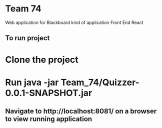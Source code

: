 # Team 74
Web application for Blackboard kind of application
Front End React

## To run project
# Clone the project
# Run java -jar Team_74/Quizzer-0.0.1-SNAPSHOT.jar

## Navigate to http://localhost:8081/ on a browser to view running application
